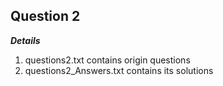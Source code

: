## Question 2

***Details***
1. questions2.txt contains origin questions
2. questions2_Answers.txt contains its solutions

